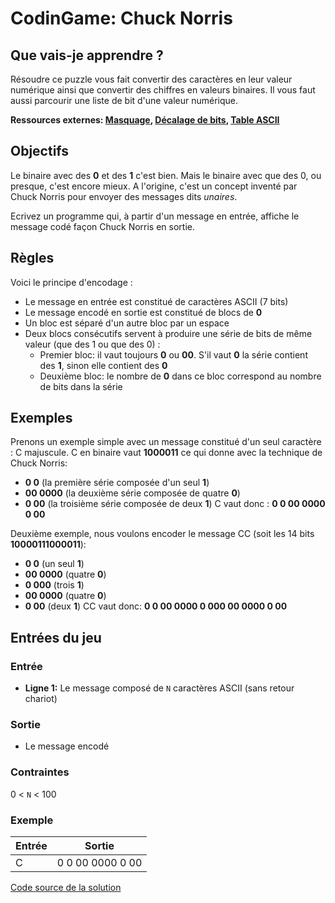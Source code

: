 # CodinGame: Chuck Norris

## Que vais-je apprendre ?
Résoudre ce puzzle vous fait convertir des caractères en leur valeur numérique ainsi que convertir des chiffres en valeurs binaires.
Il vous faut aussi parcourir une liste de bit d'une valeur numérique.

**Ressources externes: [Masquage](https://fr.wikipedia.org/wiki/Masquage), [Décalage de bits](https://fr.wikipedia.org/wiki/Op%C3%A9ration_bit_%C3%A0_bit#D.C3.A9calages_de_bit), [Table ASCII](http://ascii.cl/)**

## Objectifs
Le binaire avec des **0** et des **1** c'est bien. Mais le binaire avec que des 0, ou presque, c'est encore mieux. A l'origine, c'est un concept inventé par Chuck Norris pour envoyer des messages dits *unaires*.

Ecrivez un programme qui, à partir d'un message en entrée, affiche le message codé façon Chuck Norris en sortie.

## Règles
Voici le principe d'encodage :
- Le message en entrée est constitué de caractères ASCII (7 bits)
- Le message encodé en sortie est constitué de blocs de **0**
- Un bloc est séparé d'un autre bloc par un espace
- Deux blocs consécutifs servent à produire une série de bits de même valeur (que des 1 ou que des 0) :
    + Premier bloc: il vaut toujours **0** ou **00**. S'il vaut **0** la série contient des **1**, sinon elle contient des **0**
    + Deuxième bloc: le nombre de **0** dans ce bloc correspond au nombre de bits dans la série

## Exemples

Prenons un exemple simple avec un message constitué d'un seul caractère : C majuscule. C en binaire vaut **1000011** ce qui donne avec la technique de Chuck Norris:
- **0 0** (la première série composée d'un seul **1**)
- **00 0000** (la deuxième série composée de quatre **0**)
- **0 00** (la troisième série composée de deux **1**)
C vaut donc : **0 0 00 0000 0 00**

 
Deuxième exemple, nous voulons encoder le message CC (soit les 14 bits **10000111000011**):
- **0 0** (un seul **1**)
- **00 0000** (quatre **0**)
- **0 000** (trois **1**)
- **00 0000** (quatre **0**)
- **0 00** (deux **1**)
CC vaut donc: **0 0 00 0000 0 000 00 0000 0 00**

## Entrées du jeu

### Entrée
- **Ligne 1:** Le message composé de `N` caractères ASCII (sans retour chariot)

### Sortie
- Le message encodé
 
### Contraintes
0 < `N` < 100

### Exemple
Entrée | Sortie
------------ | -------------
C | 0 0 00 0000 0 00

[Code source de la solution](https://github.com/Kous92/CodinGame-Swift-FR-/blob/main/Puzzles%20classiques/Facile/Chuck%20Norris/chuckNorris.swift)